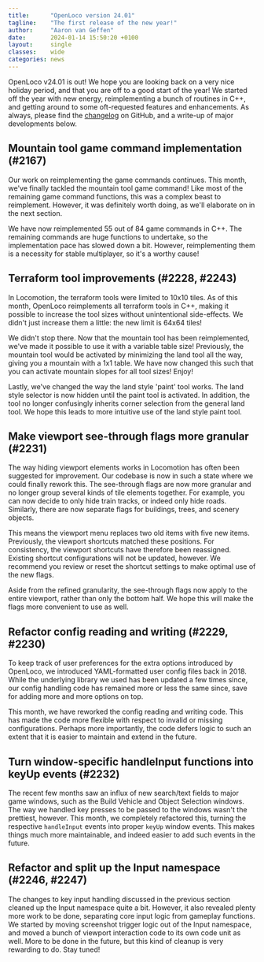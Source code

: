 ```yaml
---
title:      "OpenLoco version 24.01"
tagline:    "The first release of the new year!"
author:     "Aaron van Geffen"
date:       2024-01-14 15:50:20 +0100
layout:     single
classes:    wide
categories: news
---
```


OpenLoco v24.01 is out! We hope you are looking back on a very nice holiday period, and
that you are off to a good start of the year! We started off the year with new energy,
reimplementing a bunch of routines in C++, and getting around to some oft-requested
features and enhancements. As always, please find the
[changelog](https://github.com/OpenLoco/OpenLoco/blob/v24.01/CHANGELOG.md)
on GitHub, and a write-up of major developments below.

## Mountain tool game command implementation (#2167)

Our work on reimplementing the game commands continues. This month, we've finally tackled
the mountain tool game command! Like most of the remaining game command functions, this was
a complex beast to reimplement. However, it was definitely worth doing, as we'll elaborate on
in the next section.

We have now reimplemented 55 out of 84 game commands in C++. The remaining commands are
huge functions to undertake, so the implementation pace has slowed down a bit. However,
reimplementing them is a necessity for stable multiplayer, so it's a worthy cause!

## Terraform tool improvements (#2228, #2243)

In Locomotion, the terraform tools were limited to 10x10 tiles. As of this month, OpenLoco
reimplements all terraform tools in C++, making it possible to increase the tool sizes without
unintentional side-effects. We didn't just increase them a little: the new limit is 64x64 tiles!

We didn't stop there. Now that the mountain tool has been reimplemented, we've made it possible
to use it with a variable table size! Previously, the mountain tool would be activated by
minimizing the land tool all the way, giving you a mountain with a 1x1 table. We have now
changed this such that you can activate mountain slopes for all tool sizes! Enjoy!

Lastly, we've changed the way the land style 'paint' tool works. The land style selector is
now hidden until the paint tool is activated. In addition, the tool no longer confusingly
inherits corner selection from the general land tool. We hope this leads to more intuitive
use of the land style paint tool.

## Make viewport see-through flags more granular (#2231)

The way hiding viewport elements works in Locomotion has often been suggested for improvement.
Our codebase is now in such a state where we could finally rework this. The see-through flags
are now more granular and no longer group several kinds of tile elements together.
For example, you can now decide to only hide train tracks, or indeed only hide roads.
Similarly, there are now separate flags for buildings, trees, and scenery objects.

This means the viewport menu replaces two old items with five new items. Previously, the
viewport shortcuts matched these positions. For consistency, the viewport shortcuts have
therefore been reassigned. Existing shortcut configurations will not be updated, however.
We recommend you review or reset the shortcut settings to make optimal use of the new flags.

Aside from the refined granularity, the see-through flags now apply to the entire viewport,
rather than only the bottom half. We hope this will make the flags more convenient to use as well.

## Refactor config reading and writing (#2229, #2230)

To keep track of user preferences for the extra options introduced by OpenLoco, we introduced
YAML-formatted user config files back in 2018. While the underlying library we used has been
updated a few times since, our config handling code has remained more or less the same since,
save for adding more and more options on top.

This month, we have reworked the config reading and writing code. This has made the code more
flexible with respect to invalid or missing configurations. Perhaps more importantly, the code
defers logic to such an extent that it is easier to maintain and extend in the future.

## Turn window-specific handleInput functions into keyUp events (#2232)

The recent few months saw an influx of new search/text fields to major game windows, such as
the Build Vehicle and Object Selection windows. The way we handled key presses to be passed
to the windows wasn't the prettiest, however. This month, we completely refactored this,
turning the respective `handleInput` events into proper `keyUp` window events. This makes
things much more maintainable, and indeed easier to add such events in the future.

## Refactor and split up the Input namespace (#2246, #2247)

The changes to key input handling discussed in the previous section cleaned up the Input
namespace quite a bit. However, it also revealed plenty more work to be done, separating core
input logic from gameplay functions. We started by moving screenshot trigger logic out of the
Input namespace, and moved a bunch of viewport interaction code to its own code unit as well.
More to be done in the future, but this kind of cleanup is very rewarding to do. Stay tuned!
